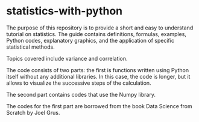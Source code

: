 # statistics-with-python
The purpose of this repository is to provide a short and easy to understand tutorial on statistics. The guide contains definitions, formulas, examples, Python codes, explanatory graphics, and the application of specific statistical methods.

Topics covered include variance and correlation.

The code consists of two parts: the first is functions written using Python itself without any additional libraries. In this case, the code is longer, but it allows to visualize the successive steps of the calculation.

The second part contains codes that use the Numpy library.

The codes for the first part are borrowed from the book Data Science from Scratch by Joel Grus.
